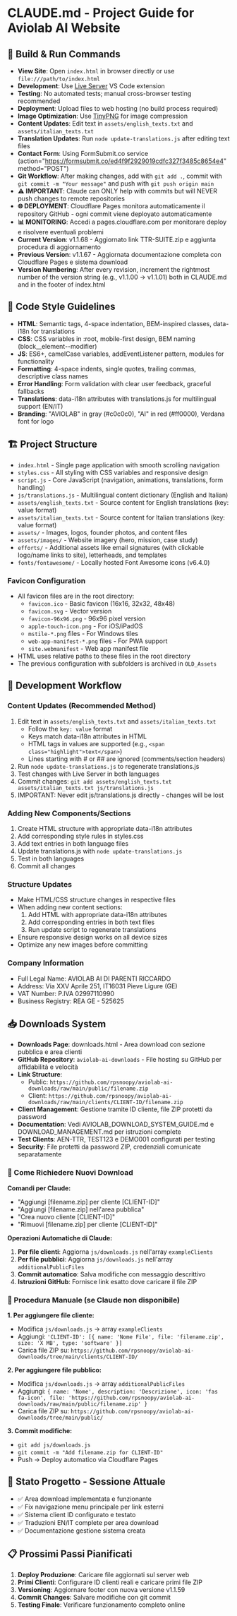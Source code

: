 # CLAUDE.md - Project Guide for Aviolab AI Website

## 🚀 Build & Run Commands
- **View Site**: Open `index.html` in browser directly or use `file:///path/to/index.html`
- **Development**: Use [Live Server](https://marketplace.visualstudio.com/items?itemName=ritwickdey.LiveServer) VS Code extension
- **Testing**: No automated tests; manual cross-browser testing recommended
- **Deployment**: Upload files to web hosting (no build process required)
- **Image Optimization**: Use [TinyPNG](https://tinypng.com/) for image compression
- **Content Updates**: Edit text in `assets/english_texts.txt` and `assets/italian_texts.txt`
- **Translation Updates**: Run `node update-translations.js` after editing text files
- **Contact Form**: Using FormSubmit.co service (action="https://formsubmit.co/ed4f9f2929019cdfc327f3485c8654e4" method="POST")
- **Git Workflow**: After making changes, add with `git add .`, commit with `git commit -m "Your message"` and push with `git push origin main`
- **⚠️ IMPORTANT**: Claude can ONLY help with commits but will NEVER push changes to remote repositories
- **🌐 DEPLOYMENT**: Cloudflare Pages monitora automaticamente il repository GitHub - ogni commit viene deployato automaticamente
- **📊 MONITORING**: Accedi a pages.cloudflare.com per monitorare deploy e risolvere eventuali problemi
- **Current Version**: v1.1.68 - Aggiornato link TTR-SUITE.zip e aggiunta procedura di aggiornamento
- **Previous Version**: v1.1.67 - Aggiornata documentazione completa con Cloudflare Pages e sistema download
- **Version Numbering**: After every revision, increment the rightmost number of the version string (e.g., v1.1.00 → v1.1.01) both in CLAUDE.md and in the footer of index.html

## 🎨 Code Style Guidelines
- **HTML**: Semantic tags, 4-space indentation, BEM-inspired classes, data-i18n for translations
- **CSS**: CSS variables in :root, mobile-first design, BEM naming (block__element--modifier)
- **JS**: ES6+, camelCase variables, addEventListener pattern, modules for functionality
- **Formatting**: 4-space indents, single quotes, trailing commas, descriptive class names
- **Error Handling**: Form validation with clear user feedback, graceful fallbacks
- **Translations**: data-i18n attributes with translations.js for multilingual support (EN/IT)
- **Branding**: "AVIOLAB" in gray (#c0c0c0), "AI" in red (#ff0000), Verdana font for logo

## 🏗️ Project Structure
- `index.html` - Single page application with smooth scrolling navigation
- `styles.css` - All styling with CSS variables and responsive design
- `script.js` - Core JavaScript (navigation, animations, translations, form handling)
- `js/translations.js` - Multilingual content dictionary (English and Italian)
- `assets/english_texts.txt` - Source content for English translations (key: value format)
- `assets/italian_texts.txt` - Source content for Italian translations (key: value format)
- `assets/` - Images, logos, founder photos, and content files
- `assets/images/` - Website imagery (hero, mission, case study)
- `efforts/` - Additional assets like email signatures (with clickable logo/name links to site), letterheads, and templates
- `fonts/fontawesome/` - Locally hosted Font Awesome icons (v6.4.0)

### Favicon Configuration
- All favicon files are in the root directory:
  - `favicon.ico` - Basic favicon (16x16, 32x32, 48x48)
  - `favicon.svg` - Vector version
  - `favicon-96x96.png` - 96x96 pixel version
  - `apple-touch-icon.png` - For iOS/iPadOS
  - `mstile-*.png` files - For Windows tiles
  - `web-app-manifest-*.png` files - For PWA support
  - `site.webmanifest` - Web app manifest file
- HTML uses relative paths to these files in the root directory
- The previous configuration with subfolders is archived in `OLD_Assets`

## 📝 Development Workflow

### Content Updates (Recommended Method)
1. Edit text in `assets/english_texts.txt` and `assets/italian_texts.txt`
   - Follow the `key: value` format
   - Keys match data-i18n attributes in HTML
   - HTML tags in values are supported (e.g., `<span class="highlight">text</span>`)
   - Lines starting with # or ## are ignored (comments/section headers)
2. Run `node update-translations.js` to regenerate translations.js
3. Test changes with Live Server in both languages
4. Commit changes: `git add assets/english_texts.txt assets/italian_texts.txt js/translations.js`
5. IMPORTANT: Never edit js/translations.js directly - changes will be lost

### Adding New Components/Sections
1. Create HTML structure with appropriate data-i18n attributes
2. Add corresponding style rules in styles.css
3. Add text entries in both language files
4. Update translations.js with `node update-translations.js`
5. Test in both languages
6. Commit all changes

### Structure Updates
- Make HTML/CSS structure changes in respective files
- When adding new content sections:
  1. Add HTML with appropriate data-i18n attributes
  2. Add corresponding entries in both text files
  3. Run update script to regenerate translations
- Ensure responsive design works on all device sizes
- Optimize any new images before committing

### Company Information
- Full Legal Name: AVIOLAB AI DI PARENTI RICCARDO
- Address: Via XXV Aprile 251, IT16031 Pieve Ligure (GE)
- VAT Number: P.IVA 02997110990
- Business Registry: REA GE - 525625

## 📥 Downloads System
- **Downloads Page**: downloads.html - Area download con sezione pubblica e area clienti
- **GitHub Repository**: `aviolab-ai-downloads` - File hosting su GitHub per affidabilità e velocità
- **Link Structure**: 
  - Public: `https://github.com/rpsnoopy/aviolab-ai-downloads/raw/main/public/filename.zip`
  - Client: `https://github.com/rpsnoopy/aviolab-ai-downloads/raw/main/clients/CLIENT-ID/filename.zip`
- **Client Management**: Gestione tramite ID cliente, file ZIP protetti da password
- **Documentation**: Vedi AVIOLAB_DOWNLOAD_SYSTEM_GUIDE.md e DOWNLOAD_MANAGEMENT.md per istruzioni complete
- **Test Clients**: AEN-TTR, TEST123 e DEMO001 configurati per testing
- **Security**: File protetti da password ZIP, credenziali comunicate separatamente

### 🎯 Come Richiedere Nuovi Download
**Comandi per Claude:**
- "Aggiungi [filename.zip] per cliente [CLIENT-ID]"
- "Aggiungi [filename.zip] nell'area pubblica"
- "Crea nuovo cliente [CLIENT-ID]"
- "Rimuovi [filename.zip] per cliente [CLIENT-ID]"

**Operazioni Automatiche di Claude:**
1. **Per file clienti**: Aggiorna `js/downloads.js` nell'array `exampleClients`
2. **Per file pubblici**: Aggiorna `js/downloads.js` nell'array `additionalPublicFiles`
3. **Commit automatico**: Salva modifiche con messaggio descrittivo
4. **Istruzioni GitHub**: Fornisce link esatto dove caricare il file ZIP

### 🔧 Procedura Manuale (se Claude non disponibile)
**1. Per aggiungere file cliente:**
- Modifica `js/downloads.js` → array `exampleClients`
- Aggiungi: `'CLIENT-ID': [{ name: 'Nome File', file: 'filename.zip', size: 'X MB', type: 'software' }]`
- Carica file ZIP su: `https://github.com/rpsnoopy/aviolab-ai-downloads/tree/main/clients/CLIENT-ID/`

**2. Per aggiungere file pubblico:**
- Modifica `js/downloads.js` → array `additionalPublicFiles`
- Aggiungi: `{ name: 'Nome', description: 'Descrizione', icon: 'fas fa-icon', file: 'https://github.com/rpsnoopy/aviolab-ai-downloads/raw/main/public/filename.zip' }`
- Carica file ZIP su: `https://github.com/rpsnoopy/aviolab-ai-downloads/tree/main/public/`

**3. Commit modifiche:**
- `git add js/downloads.js`
- `git commit -m "Add filename.zip for CLIENT-ID"`
- Push → Deploy automatico via Cloudflare Pages

## 🔄 Stato Progetto - Sessione Attuale
- ✅ Area download implementata e funzionante
- ✅ Fix navigazione menu principale per link esterni
- ✅ Sistema client ID configurato e testato
- ✅ Traduzioni EN/IT complete per area download
- ✅ Documentazione gestione sistema creata

## 📋 Prossimi Passi Pianificati
1. **Deploy Produzione**: Caricare file aggiornati sul server web
2. **Primi Clienti**: Configurare ID clienti reali e caricare primi file ZIP
3. **Versioning**: Aggiornare footer con nuova versione v1.1.59
4. **Commit Changes**: Salvare modifiche con git commit
5. **Testing Finale**: Verificare funzionamento completo online
